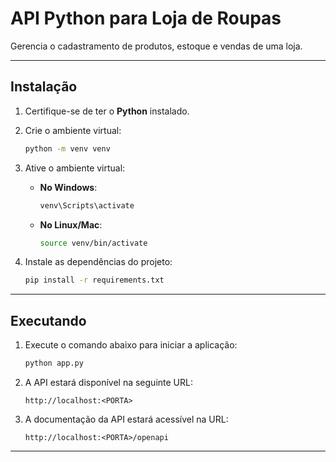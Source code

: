 
# API Python para Loja de Roupas

Gerencia o cadastramento de produtos, estoque e vendas de uma loja.

---

## Instalação

1. Certifique-se de ter o **Python** instalado.

2. Crie o ambiente virtual:
   ```bash
   python -m venv venv
   ```

3. Ative o ambiente virtual:
   - **No Windows**:
     ```bash
     venv\Scripts\activate
     ```
   - **No Linux/Mac**:
     ```bash
     source venv/bin/activate
     ```

4. Instale as dependências do projeto:
   ```bash
   pip install -r requirements.txt
   ```

---

## Executando

1. Execute o comando abaixo para iniciar a aplicação:
   ```bash
   python app.py
   ```

2. A API estará disponível na seguinte URL:
   ```
   http://localhost:<PORTA>
   ```

3. A documentação da API estará acessível na URL:
   ```
   http://localhost:<PORTA>/openapi
   ```

---
